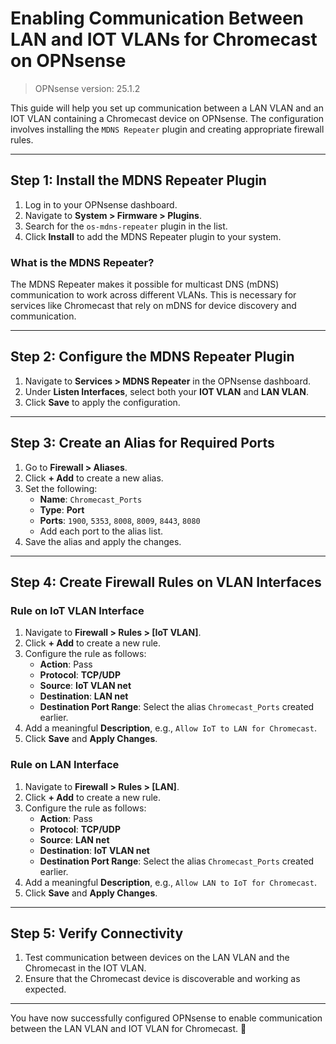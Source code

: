# Enabling Communication Between LAN and IOT VLANs for Chromecast on OPNsense
> OPNsense version: 25.1.2

This guide will help you set up communication between a LAN VLAN and an IOT VLAN containing a Chromecast device on OPNsense. The configuration involves installing the `MDNS Repeater` plugin and creating appropriate firewall rules.

---

## Step 1: Install the MDNS Repeater Plugin

1. Log in to your OPNsense dashboard.
2. Navigate to **System > Firmware > Plugins**.
3. Search for the `os-mdns-repeater` plugin in the list.
4. Click **Install** to add the MDNS Repeater plugin to your system.

### What is the MDNS Repeater?

The MDNS Repeater makes it possible for multicast DNS (mDNS) communication to work across different VLANs. This is necessary for services like Chromecast that rely on mDNS for device discovery and communication.

---

## Step 2: Configure the MDNS Repeater Plugin

1. Navigate to **Services > MDNS Repeater** in the OPNsense dashboard.
2. Under **Listen Interfaces**, select both your **IOT VLAN** and **LAN VLAN**.
3. Click **Save** to apply the configuration.

---

## Step 3: Create an Alias for Required Ports

1. Go to **Firewall > Aliases**.
2. Click **+ Add** to create a new alias.
3. Set the following:
   - **Name**: `Chromecast_Ports`
   - **Type**: **Port**
   - **Ports**: `1900`, `5353`, `8008`, `8009`, `8443`, `8080`
   - Add each port to the alias list.
4. Save the alias and apply the changes.

---

## Step 4: Create Firewall Rules on VLAN Interfaces

### Rule on IoT VLAN Interface

1. Navigate to **Firewall > Rules > [IoT VLAN]**.
2. Click **+ Add** to create a new rule.
3. Configure the rule as follows:
   - **Action**: Pass
   - **Protocol**: **TCP/UDP**
   - **Source**: **IoT VLAN net**
   - **Destination**: **LAN net**
   - **Destination Port Range**: Select the alias `Chromecast_Ports` created earlier.
4. Add a meaningful **Description**, e.g., `Allow IoT to LAN for Chromecast`.
5. Click **Save** and **Apply Changes**.

### Rule on LAN Interface

1. Navigate to **Firewall > Rules > [LAN]**.
2. Click **+ Add** to create a new rule.
3. Configure the rule as follows:
   - **Action**: Pass
   - **Protocol**: **TCP/UDP**
   - **Source**: **LAN net**
   - **Destination**: **IoT VLAN net**
   - **Destination Port Range**: Select the alias `Chromecast_Ports` created earlier.
4. Add a meaningful **Description**, e.g., `Allow LAN to IoT for Chromecast`.
5. Click **Save** and **Apply Changes**.

---

## Step 5: Verify Connectivity

1. Test communication between devices on the LAN VLAN and the Chromecast in the IOT VLAN.
2. Ensure that the Chromecast device is discoverable and working as expected.

---

You have now successfully configured OPNsense to enable communication between the LAN VLAN and IOT VLAN for Chromecast. 🎉

